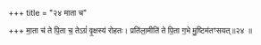 +++
title = "२४ माता च"

+++
मा॒ता च॑ ते पि॒ता च॒ तेऽग्रं॑ वृ॒क्षस्य॑ रोहतः। प्रति॑ला॒मीति॑ ते पि॒ता ग॒भे मु॒ष्टिम॑तꣳसयत्॥२४ ॥